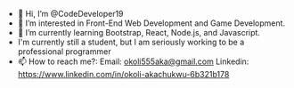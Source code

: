 - 👋 Hi, I’m @CodeDeveloper19
- 👀 I’m interested in Front-End Web Development and Game Development.
- 🌱 I’m currently learning Bootstrap, React, Node.js, and Javascript.
- I'm currently still a student, but I am seriously working to be a professional programmer
- 📫 How to reach me?:
    Email: okoli555aka@gmail.com
    Linkedin: https://www.linkedin.com/in/okoli-akachukwu-6b321b178
<!---
CodeDeveloper19/CodeDeveloper19 is a ✨ special ✨ repository because its `README.md` (this file) appears on your GitHub profile.
You can click the Preview link to take a look at your changes.
--->
